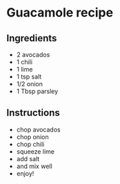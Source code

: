 # Guacamole recipe


## Ingredients

- 2 avocados
- 1 chili
- 1 lime
- 1 tsp salt
- 1/2 onion
- 1 Tbsp parsley


## Instructions

- chop avocados
- chop onion
- chop chili
- squeeze lime
- add salt
- and mix well
- enjoy!

